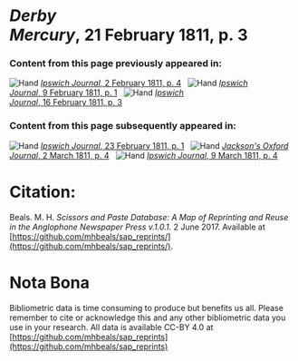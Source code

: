 # *Derby Mercury*, 21 February 1811, p. 3  
  
### Content from this page previously appeared in:  
![Hand](http://scissorsandpaste.net/wp-content/uploads/2017/06/smallhandpointer.png) [*Ipswich Journal*, 2 February 1811, p. 4](https://mhbeals.github.io/sap_html/Ipswich-Journal/Ipswich-Journal-2-February-1811-p-4)  
![Hand](http://scissorsandpaste.net/wp-content/uploads/2017/06/smallhandpointer.png) [*Ipswich Journal*, 9 February 1811, p. 1](https://mhbeals.github.io/sap_html/Ipswich-Journal/Ipswich-Journal-9-February-1811-p-1)  
![Hand](http://scissorsandpaste.net/wp-content/uploads/2017/06/smallhandpointer.png) [*Ipswich Journal*, 16 February 1811, p. 3](https://mhbeals.github.io/sap_html/Ipswich-Journal/Ipswich-Journal-16-February-1811-p-3)  
  
### Content from this page subsequently appeared in:  
![Hand](http://scissorsandpaste.net/wp-content/uploads/2017/06/smallhandpointer.png) [*Ipswich Journal*, 23 February 1811, p. 1](https://mhbeals.github.io/sap_html/Ipswich-Journal/Ipswich-Journal-23-February-1811-p-1)  
![Hand](http://scissorsandpaste.net/wp-content/uploads/2017/06/smallhandpointer.png) [*Jackson's Oxford Journal*, 2 March 1811, p. 4](https://mhbeals.github.io/sap_html/Jackson's-Oxford-Journal/Jackson's-Oxford-Journal-2-March-1811-p-4)  
![Hand](http://scissorsandpaste.net/wp-content/uploads/2017/06/smallhandpointer.png) [*Ipswich Journal*, 9 March 1811, p. 4](https://mhbeals.github.io/sap_html/Ipswich-Journal/Ipswich-Journal-9-March-1811-p-4)  


# Citation: 

Beals. M. H. *Scissors and Paste Database: A Map of Reprinting and Reuse in the Anglophone Newspaper Press v.1.0.1.* 2 June 2017. Available at [https://github.com/mhbeals/sap_reprints/](https://github.com/mhbeals/sap_reprints/). 

# Nota Bona

Bibliometric data is time consuming to produce but benefits us all. Please remember to cite or acknowledge this and any other bibliometric data you use in your research. All data is available CC-BY 4.0 at [https://github.com/mhbeals/sap_reprints](https://github.com/mhbeals/sap_reprints)